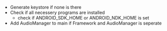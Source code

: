 + Generate keystore if none is there
+ Check if all necessery programs are installed
	- check if ANDROID_SDK_HOME or ANDROID_NDK_HOME is set
+ Add AudioManager to main if Framework and AudioManager is seperate